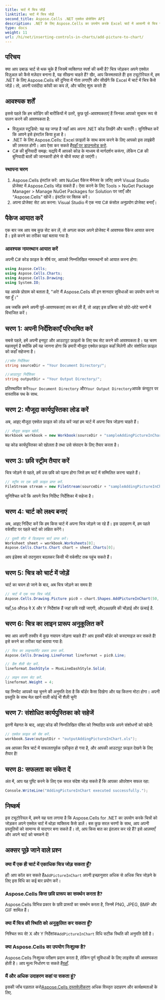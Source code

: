 ```yaml
---
title: चार्ट में चित्र जोड़ें
linktitle: चार्ट में चित्र जोड़ें
second_title: Aspose.Cells .NET एक्सेल प्रोसेसिंग API
description: .NET के लिए Aspose.Cells का उपयोग करके Excel चार्ट में आसानी से चित्र जोड़ना सीखें। बस कुछ सरल चरणों में अपने चार्ट और प्रस्तुतियाँ बढ़ाएँ।
type: docs
weight: 11
url: /hi/net/inserting-controls-in-charts/add-picture-to-chart/
---
```

## परिचय

क्या आप उबाऊ चार्ट से थक चुके हैं जिसमें व्यक्तिगत स्पर्श की कमी है? चित्र जोड़कर अपने एक्सेल विज़ुअल को कैसे मज़ेदार बनाना है, यह सीखना चाहते हैं? खैर, आप किस्मतवाले हैं! इस ट्यूटोरियल में, हम .NET के लिए Aspose.Cells की दुनिया में गोता लगाएँगे और सीखेंगे कि Excel में चार्ट में चित्र कैसे जोड़ें। तो, अपनी पसंदीदा कॉफी का कप लें, और चलिए शुरू करते हैं!

## आवश्यक शर्तें

इससे पहले कि हम कोडिंग की बारीकियों में उतरें, कुछ पूर्व-आवश्यकताएं हैं जिनका आपको सुचारू रूप से पालन करने की आवश्यकता है:

- विज़ुअल स्टूडियो: यह वह जगह है जहाँ आप अपना .NET कोड लिखेंगे और चलाएँगे। सुनिश्चित करें कि आपने इसे इंस्टॉल किया हुआ है।
-  .NET के लिए Aspose.Cells: Excel फ़ाइलों के साथ काम करने के लिए आपको इस लाइब्रेरी की ज़रूरत होगी। आप ऐसा कर सकते हैं[यहाँ पर डाउनलोड करो](https://releases.aspose.com/cells/net/).
- C# की बुनियादी समझ: यद्यपि मैं आपको कोड के माध्यम से मार्गदर्शन करूंगा, लेकिन C# की बुनियादी बातों की जानकारी होने से चीजें स्पष्ट हो जाएंगी।

### स्थापना चरण

1. Aspose.Cells इंस्टॉल करें: आप NuGet पैकेज मैनेजर के ज़रिए अपने Visual Studio प्रोजेक्ट में Aspose.Cells जोड़ सकते हैं। ऐसा करने के लिए Tools > NuGet Package Manager > Manage NuGet Packages for Solution पर जाएँ और “Aspose.Cells” खोजें। इंस्टॉल पर क्लिक करें।
2. अपना प्रोजेक्ट सेट अप करना: Visual Studio में एक नया C# कंसोल अनुप्रयोग प्रोजेक्ट बनाएँ।

## पैकेज आयात करें

एक बार जब आप सब कुछ सेट कर लें, तो अगला कदम अपने प्रोजेक्ट में आवश्यक पैकेज आयात करना है। इसे करने का तरीका यहां बताया गया है:

### आवश्यक नामस्थान आयात करें

अपनी C# कोड फ़ाइल के शीर्ष पर, आपको निम्नलिखित नामस्थानों को आयात करना होगा:

```csharp
using Aspose.Cells;
using Aspose.Cells.Charts;
using Aspose.Cells.Drawing;
using System.IO;
```

यह आपके प्रोग्राम को बताता है, "अरे! मैं Aspose.Cells की इन शानदार सुविधाओं का उपयोग करने जा रहा हूँ।"

अब जबकि हमने अपनी पूर्व-आवश्यकताएं तय कर ली हैं, तो आइए इस प्रक्रिया को छोटे-छोटे चरणों में विभाजित करें। 

## चरण 1: अपनी निर्देशिकाएँ परिभाषित करें

सबसे पहले, हमें अपनी इनपुट और आउटपुट फ़ाइलों के लिए पथ सेट करने की आवश्यकता है। यह चरण महत्वपूर्ण है क्योंकि हमें यह जानना होगा कि हमारी मौजूदा एक्सेल फ़ाइल कहाँ मिलेगी और संशोधित फ़ाइल को कहाँ सहेजना है।

```csharp
//स्रोत निर्देशिका
string sourceDir = "Your Document Directory/";

//आउटपुट निर्देशिका
string outputDir = "Your Output Directory/";
```

 प्रतिस्थापित करें`Your Document Directory` और`Your Output Directory`आपके कंप्यूटर पर वास्तविक पथ के साथ. 

## चरण 2: मौजूदा कार्यपुस्तिका लोड करें

अब, आइए मौजूदा एक्सेल फ़ाइल को लोड करें जहां हम चार्ट में अपना चित्र जोड़ना चाहते हैं।

```csharp
// मौजूदा फ़ाइल खोलें.
Workbook workbook = new Workbook(sourceDir + "sampleAddingPictureInChart.xls");
```

यह कोड कार्यपुस्तिका को खोलता है तथा उसे संपादन के लिए तैयार करता है।

## चरण 3: छवि स्ट्रीम तैयार करें

चित्र जोड़ने से पहले, हमें उस छवि को पढ़ना होगा जिसे हम चार्ट में सम्मिलित करना चाहते हैं। 

```csharp
// स्ट्रीम पर एक छवि फ़ाइल प्राप्त करें.
FileStream stream = new FileStream(sourceDir + "sampleAddingPictureInChart.png", FileMode.Open, FileAccess.Read);
```

सुनिश्चित करें कि आपने चित्र निर्दिष्ट निर्देशिका में सहेजा है।

## चरण 4: चार्ट को लक्ष्य बनाएं

अब, आइए निर्दिष्ट करें कि हम किस चार्ट में अपना चित्र जोड़ने जा रहे हैं। इस उदाहरण में, हम पहले वर्कशीट पर पहले चार्ट को लक्षित करेंगे।

```csharp
// दूसरी शीट में डिज़ाइनर चार्ट प्राप्त करें।
Worksheet sheet = workbook.Worksheets[0];
Aspose.Cells.Charts.Chart chart = sheet.Charts[0];
```

आप इंडेक्स को तदनुसार बदलकर किसी भी वर्कशीट तक पहुंच सकते हैं।

## चरण 5: चित्र को चार्ट में जोड़ें

चार्ट का चयन हो जाने के बाद, अब चित्र जोड़ने का समय है! 

```csharp
// चार्ट में एक नया चित्र जोड़ें.
Aspose.Cells.Drawing.Picture pic0 = chart.Shapes.AddPictureInChart(50, 50, stream, 200, 200);
```

 यहाँ,`50` और`50` वे X और Y निर्देशांक हैं जहां छवि रखी जाएगी, और`200`छवि की चौड़ाई और ऊंचाई है.

## चरण 6: चित्र का लाइन प्रारूप अनुकूलित करें

क्या आप अपनी तस्वीर में कुछ नयापन जोड़ना चाहते हैं? आप इसकी बॉर्डर को कस्टमाइज़ कर सकते हैं! इसे करने का तरीका यहां बताया गया है:

```csharp
// चित्र का लाइनफ़ॉर्मेट प्रकार प्राप्त करें.
Aspose.Cells.Drawing.LineFormat lineformat = pic0.Line; 

// डैश शैली सेट करें.
lineformat.DashStyle = MsoLineDashStyle.Solid;

// लाइन वजन सेट करें.
lineformat.Weight = 4;    
```

यह स्निपेट आपको यह चुनने की अनुमति देता है कि बॉर्डर कैसा दिखेगा और यह कितना मोटा होगा। अपनी प्रस्तुति के साथ मेल खाने वाली कोई भी शैली चुनें!

## चरण 7: संशोधित कार्यपुस्तिका को सहेजें

इतनी मेहनत के बाद, आइए कोड की निम्नलिखित पंक्ति को निष्पादित करके अपने संशोधनों को सहेजें:

```csharp
// एक्सेल फ़ाइल को सेव करें.
workbook.Save(outputDir + "outputAddingPictureInChart.xls");
```

अब आपका चित्र चार्ट में सफलतापूर्वक एकीकृत हो गया है, और आपकी आउटपुट फ़ाइल देखने के लिए तैयार है!

## चरण 8: सफलता का संकेत दें

अंत में, आप यह पुष्टि करने के लिए एक सरल संदेश जोड़ सकते हैं कि आपका ऑपरेशन सफल रहा:

```csharp
Console.WriteLine("AddingPictureInChart executed successfully.");
```

## निष्कर्ष

इस ट्यूटोरियल में, हमने यह पता लगाया है कि Aspose.Cells for .NET का उपयोग करके चित्रों को जोड़कर अपने एक्सेल चार्ट में थोड़ा व्यक्तित्व कैसे डालें। बस कुछ सरल चरणों के साथ, आप अपनी प्रस्तुतियों को सामान्य से यादगार बना सकते हैं। तो, आप किस बात का इंतज़ार कर रहे हैं? इसे आज़माएँ और अपने चार्ट को चमकने दें!

## अक्सर पूछे जाने वाले प्रश्न

### क्या मैं एक ही चार्ट में एकाधिक चित्र जोड़ सकता हूँ?
 हाँ! आप कॉल कर सकते हैं`AddPictureInChart` अपनी इच्छानुसार अधिक से अधिक चित्र जोड़ने के लिए इस विधि का कई बार प्रयोग करें।

### Aspose.Cells किस छवि प्रारूप का समर्थन करता है?
Aspose.Cells विभिन्न प्रकार के छवि प्रारूपों का समर्थन करता है, जिनमें PNG, JPEG, BMP और GIF शामिल हैं।

### क्या मैं चित्र की स्थिति को अनुकूलित कर सकता हूँ?
 निश्चित रूप से! X और Y निर्देशांक`AddPictureInChart` विधि सटीक स्थिति की अनुमति देती है।

### क्या Aspose.Cells का उपयोग निःशुल्क है?
 Aspose.Cells निःशुल्क परीक्षण प्रदान करता है, लेकिन पूर्ण सुविधाओं के लिए लाइसेंस की आवश्यकता होती है। आप मूल्य निर्धारण पा सकते हैं[यहाँ](https://purchase.aspose.com/buy).

### मैं और अधिक उदाहरण कहां पा सकता हूं?
 इसकी जाँच पड़ताल करो[Aspose.Cells दस्तावेज़ीकरण](https://reference.aspose.com/cells/net/) अधिक विस्तृत उदाहरण और कार्यक्षमताओं के लिए.